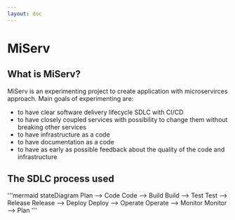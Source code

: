 ```yaml
---
layout: doc
---
```


# MiServ

## What is MiServ?

MiServ is an experimenting project to create application with microservirces approach. Main goals of
experimenting are:
- to have clear software delivery lifecycle SDLC with CI/CD
- to have closely coupled services with possibility to change them without breaking other services
- to have infrastructure as a code
- to have documentation as a code
- to have as early as possible feedback about the quality of the code and infrastructure

## The SDLC process used

'''mermaid
stateDiagram
    Plan --> Code
    Code --> Build
    Build --> Test
    Test --> Release
    Release --> Deploy
    Deploy --> Operate
    Operate --> Monitor
    Monitor --> Plan
'''

